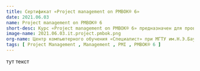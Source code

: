 ```yaml
---
title: Сертификат «Project management on PMBOK® 6»
date: 2021.06.03
name: Project management on PMBOK® 6
short-desc: Курс «Project management on PMBOK® 6» предназначен для проверки навыков и стандартов управления проектами в организации в соответствии с рекомендациями и лучшими практиками Института управления проектами (PMI)®. В основу курса был положен ведущий международный стандарт управления проектами ANSI PMI® PMBOK® Guide v.6 (2017) и Agile Practice Guide
image-name: 2021.06.03.it.project.pmbok.png
org-name: Центр компьютерного обучения «Специалист» при МГТУ им.Н.Э.Баумана
tags: [ Project Management , Management , PMI , PMBOK® 6 ]
---
```

тут текст

